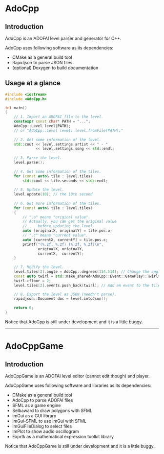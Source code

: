 # AdoCpp

## Introduction

AdoCpp is an ADOFAI level parser and generator for C++.

AdoCpp uses following software as its dependencies:

- CMake as a general build tool
- Rapidjson to parse JSON files
- (optional) Doxygen to build documentation

## Usage at a glance

```c++
#include <iostream>
#include <AdoCpp.h>

int main()
{
    // 1. Import an ADOFAI file to the level.
    constexpr const char* PATH = "...";
    AdoCpp::Level level{PATH};
    // or "AdoCpp::Level level; level.fromFile(PATH);"
    
    // 2. Get some information of the level.
    std::cout << level.settings.artist << " - "
              << level.settings.song << std::endl;
    
    // 3. Parse the level.
    level.parse();
    
    // 4. Get some information of the tiles.
    for (const auto& tile : level.tiles)
        std::cout << tile.seconds << std::endl;
        
    // 5. Update the level.
    level.update(10); // the 10th second
    
    // 6. Get more information of the tiles.
    for (const auto& tile : level.tiles)
    {
        // ".o" means "original value".
        // Actually, you can get the original value
        //     before updating the level.
        auto [originalX, originalY] = tile.pos.o;
        // ".c" means "current value".
        auto [currentX, currentY] = tile.pos.c;
        printf("(%.2f, %.2f) (%.2f, %.2f)\n",
               originalX, originalY,
               currentX,  currentY);
    }
    
    // 7. Modify the level.
    level.tiles[2].angle = AdoCpp::degrees(114.514); // Change the angle of the tile.
    const auto twirl = std::make_shared<AdoCpp::Event::GamePlay::Twirl>();
    twirl->floor = 2;
    level.tiles[2].events.push_back(twirl); // Add an event to the tile.

    // 8. Export the level as JSON (needn't parse).
    rapidjson::Document doc = level.intoJson();
    
    return 0;
}
```

Notice that AdoCpp is still under development
and it is a little buggy.

---

# AdoCppGame

## Introduction

AdoCppGame is an ADOFAI level editor (cannot edit though) and player.

AdoCppGame uses following software and libraries as its dependencies:

- CMake as a general build tool
- AdoCpp to parse ADOFAI files
- SFML as a game engine
- Selbaward to draw polygons with SFML
- ImGui as a GUI library
- ImGui-SFML to use ImGui with SFML
- ImGuiFileDialog to select files
- ImPlot to show audio oscillogram
- Exprtk as a mathematical expression toolkit library

Notice that AdoCppGame is still under development
and it is a little buggy.
